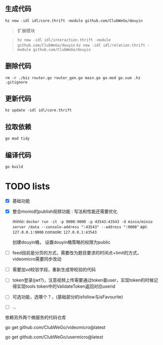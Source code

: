 ## 生成代码
`hz new -idl idl/core.thrift -module github.com/ClubWeGo/douyin`

> 扩展模块

> `hz new -idl idl/interaction.thrift -module github.com/ClubWeGo/douyin`
> `hz new -idl idl/relation.thrift -module github.com/ClubWeGo/douyin`

## 删除代码
`rm -r ./biz router.go router_gen.go main.go go.mod go.sum .hz .gitignore`

## 更新代码
`hz update -idl idl/core.thrift`

## 拉取依赖
`go mod tidy`

## 编译代码
`go build`

# TODO lists
- [x] 基础功能
- [x] 整合monio的publish视频功能 : 写法和性能还需要优化

    minio:  `docker run -it -p 9000:9000 -p 43543:43543 -d minio/minio server /data --console-address ":43543" --address ":9000"`
    api: `127.0.0.1:9000`
    console: `127.0.0.1:43543`
    
    创建douyin桶，
    设置douyin桶策略的权限为public

- [ ] feed目前是分页的方式，需要改为题目要求的时间点+limit的方式，videomicro需要同步改动
- [ ] 需要加vd校验字段，重新生成带校验的代码
- [ ] token登录(jwt?)，注意视频上传需要通过token查user，实现token的时候记得实现tools token中的ValidateToken返回对应userid
- [ ] 可选功能，选哪个？，(基础部分的isfollow与isFavourite)
- [ ] ...


依赖另外两个微服务的代码仓库

go get github.com/ClubWeGo/videomicro@latest

go get github.com/ClubWeGo/usermicro@latest